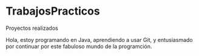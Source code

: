 # TrabajosPracticos
Proyectos realizados

Hola,
estoy programando en Java, aprendiendo a usar Git, y entusiasmado por continuar por este fabuloso mundo de la programción.
